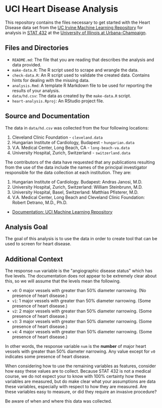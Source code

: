 # UCI Heart Disease Analysis

This repository contains the files necessary to get started with the Heart Disease data set from the [UC Irvine Machine Learning Repository](https://archive.ics.uci.edu/ml/index.php) for analysis in [STAT 432](https://stat432.org/) at the [University of Illinois at Urbana-Champaign](https://illinois.edu/).

## Files and Directories

- `README.md`: The file that you are reading that describes the analysis and data provided.
- `make-data.R`: The R script used to scrape and wrangle the data.
- `check-data.R`: An R script used to validate the created data. Contains hints for dealing with the missing data.
- `analysis.Rmd`: A template R Markdown file to be used for reporting the results of your analysis.
- `data/hd.csv`: The data as created by the `make-data.R` script.
- `heart-analysis.Rproj`: An RStudio project file.

## Source and Documentation

The data in `data/hd.csv` was collected from the four following locations:

1. Cleveland Clinic Foundation - `cleveland.data`
2. Hungarian Institute of Cardiology, Budapest - `hungarian.data`
3. V.A. Medical Center, Long Beach, CA - `long-beach-va.data`
4. University Hospital, Zurich, Switzerland - `switzerland.data`

The contributors of the data have requested that any publications resulting from the use of the data include the  names of the principal investigator responsible for the data collection at each institution.  They are:

1. Hungarian Institute of Cardiology. Budapest: Andras Janosi, M.D.
2. University Hospital, Zurich, Switzerland: William Steinbrunn, M.D.
3. University Hospital, Basel, Switzerland: Matthias Pfisterer, M.D.
4. V.A. Medical Center, Long Beach and Cleveland Clinic Foundation: Robert Detrano, M.D., Ph.D.

- [Documentation: UCI Machine Learning Repository](https://archive.ics.uci.edu/ml/datasets/Heart+Disease)

## Analysis Goal

The goal of this analysis is to use the data in order to create tool that can be used to screen for heart disease.

## Additional Context

The response `num` variable is the "angiographic disease status" which has five levels. The documentation does not appear to be extremely clear about this, so we will assume that the levels mean the following.

- `v0`: 0 major vessels with greater than 50% diameter narrowing. (No presence of heart disease.)
- `v1`: 1 major vessels with greater than 50% diameter narrowing. (Some presence of heart disease.)
- `v2`: 2 major vessels with greater than 50% diameter narrowing. (Some presence of heart disease.)
- `v3`: 3 major vessels with greater than 50% diameter narrowing. (Some presence of heart disease.)
- `v4`: 4 major vessels with greater than 50% diameter narrowing. (Some presence of heart disease.)

In other words, the response variable `num` is the **number** of major heart vessels with greater than 50% diameter narrowing. Any value except for `v0` indicates some presence of heart disease.

When considering how to use the remaining variables as features, consider how easy these values are to collect. Because STAT 432 is not a medical course, we do not expect your to know with 100% certainty how these variables are measured, but do make clear what your assumptions are data these variables, especially with respect to how they are measured. Are these variables easy to measure, or did they require an invasive procedure?

Be aware of when and where this data was collected.

